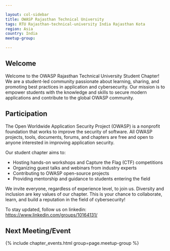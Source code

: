 ```yaml
---

layout: col-sidebar
title: OWASP Rajasthan Technical University
tags: RTU Rajasthan-technical-university India Rajasthan Kota 
region: Asia
country: India
meetup-group:

---
```


## Welcome
Welcome to the OWASP Rajasthan Technical University Student Chapter!  
We are a student-led community passionate about learning, sharing, and promoting best practices in application and cybersecurity. Our mission is to empower students with the knowledge and skills to secure modern applications and contribute to the global OWASP community.

## Participation
The Open Worldwide Application Security Project (OWASP) is a nonprofit foundation that works to improve the security of software. All OWASP projects, tools, documents, forums, and chapters are free and open to anyone interested in improving application security.

Our student chapter aims to:

- Hosting hands-on workshops and Capture the Flag (CTF) competitions
- Organizing guest talks and webinars from industry experts
- Contributing to OWASP open-source projects
- Providing mentorship and guidance to students entering the field

We invite everyone, regardless of experience level, to join us. Diversity and inclusion are key values of our chapter. This is your chance to collaborate, learn, and build a reputation in the field of cybersecurity!

To stay updated, follow us on linkedin: https://www.linkedin.com/groups/10164131/


Next Meeting/Event <!-- You should keep this section as it will populate your meetup events -->
---------------------
{% include chapter_events.html group=page.meetup-group %}
